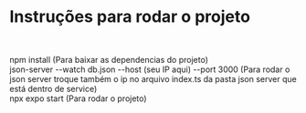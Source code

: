 <h1>Instruções para rodar o projeto</h1></br>
<p>npm install (Para baixar as dependencias do projeto)</br>
json-server --watch db.json --host (seu IP aqui) --port 3000 (Para rodar o json server troque também o ip no arquivo index.ts da pasta json server que está dentro de service)</br>
npx expo start (Para rodar o projeto)</p>
